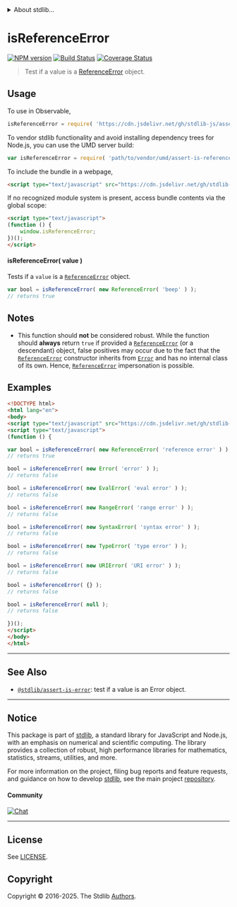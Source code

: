 <!--

@license Apache-2.0

Copyright (c) 2018 The Stdlib Authors.

Licensed under the Apache License, Version 2.0 (the "License");
you may not use this file except in compliance with the License.
You may obtain a copy of the License at

   http://www.apache.org/licenses/LICENSE-2.0

Unless required by applicable law or agreed to in writing, software
distributed under the License is distributed on an "AS IS" BASIS,
WITHOUT WARRANTIES OR CONDITIONS OF ANY KIND, either express or implied.
See the License for the specific language governing permissions and
limitations under the License.

-->


<details>
  <summary>
    About stdlib...
  </summary>
  <p>We believe in a future in which the web is a preferred environment for numerical computation. To help realize this future, we've built stdlib. stdlib is a standard library, with an emphasis on numerical and scientific computation, written in JavaScript (and C) for execution in browsers and in Node.js.</p>
  <p>The library is fully decomposable, being architected in such a way that you can swap out and mix and match APIs and functionality to cater to your exact preferences and use cases.</p>
  <p>When you use stdlib, you can be absolutely certain that you are using the most thorough, rigorous, well-written, studied, documented, tested, measured, and high-quality code out there.</p>
  <p>To join us in bringing numerical computing to the web, get started by checking us out on <a href="https://github.com/stdlib-js/stdlib">GitHub</a>, and please consider <a href="https://opencollective.com/stdlib">financially supporting stdlib</a>. We greatly appreciate your continued support!</p>
</details>

# isReferenceError

[![NPM version][npm-image]][npm-url] [![Build Status][test-image]][test-url] [![Coverage Status][coverage-image]][coverage-url] <!-- [![dependencies][dependencies-image]][dependencies-url] -->

> Test if a value is a [ReferenceError][mdn-reference-error] object.

<!-- Section to include introductory text. Make sure to keep an empty line after the intro `section` element and another before the `/section` close. -->

<section class="intro">

</section>

<!-- /.intro -->

<!-- Package usage documentation. -->



<section class="usage">

## Usage

To use in Observable,

```javascript
isReferenceError = require( 'https://cdn.jsdelivr.net/gh/stdlib-js/assert-is-reference-error@umd/browser.js' )
```

To vendor stdlib functionality and avoid installing dependency trees for Node.js, you can use the UMD server build:

```javascript
var isReferenceError = require( 'path/to/vendor/umd/assert-is-reference-error/index.js' )
```

To include the bundle in a webpage,

```html
<script type="text/javascript" src="https://cdn.jsdelivr.net/gh/stdlib-js/assert-is-reference-error@umd/browser.js"></script>
```

If no recognized module system is present, access bundle contents via the global scope:

```html
<script type="text/javascript">
(function () {
    window.isReferenceError;
})();
</script>
```

#### isReferenceError( value )

Tests if a `value` is a [`ReferenceError`][mdn-reference-error] object.

```javascript
var bool = isReferenceError( new ReferenceError( 'beep' ) );
// returns true
```

</section>

<!-- /.usage -->

<!-- Package usage notes. Make sure to keep an empty line after the `section` element and another before the `/section` close. -->

<section class="notes">

## Notes

-   This function should **not** be considered robust. While the function should **always** return `true` if provided a [`ReferenceError`][mdn-reference-error] (or a descendant) object, false positives may occur due to the fact that the [`ReferenceError`][mdn-reference-error] constructor inherits from [`Error`][mdn-error] and has no internal class of its own. Hence, [`ReferenceError`][mdn-reference-error] impersonation is possible.

</section>

<!-- /.notes -->

<!-- Package usage examples. -->

<section class="examples">

## Examples

<!-- eslint no-undef: "error" -->

```html
<!DOCTYPE html>
<html lang="en">
<body>
<script type="text/javascript" src="https://cdn.jsdelivr.net/gh/stdlib-js/assert-is-reference-error@umd/browser.js"></script>
<script type="text/javascript">
(function () {

var bool = isReferenceError( new ReferenceError( 'reference error' ) );
// returns true

bool = isReferenceError( new Error( 'error' ) );
// returns false

bool = isReferenceError( new EvalError( 'eval error' ) );
// returns false

bool = isReferenceError( new RangeError( 'range error' ) );
// returns false

bool = isReferenceError( new SyntaxError( 'syntax error' ) );
// returns false

bool = isReferenceError( new TypeError( 'type error' ) );
// returns false

bool = isReferenceError( new URIError( 'URI error' ) );
// returns false

bool = isReferenceError( {} );
// returns false

bool = isReferenceError( null );
// returns false

})();
</script>
</body>
</html>
```

</section>

<!-- /.examples -->

<!-- Section to include cited references. If references are included, add a horizontal rule *before* the section. Make sure to keep an empty line after the `section` element and another before the `/section` close. -->

<section class="references">

</section>

<!-- /.references -->

<!-- Section for related `stdlib` packages. Do not manually edit this section, as it is automatically populated. -->

<section class="related">

* * *

## See Also

-   <span class="package-name">[`@stdlib/assert-is-error`][@stdlib/assert/is-error]</span><span class="delimiter">: </span><span class="description">test if a value is an Error object.</span>

</section>

<!-- /.related -->

<!-- Section for all links. Make sure to keep an empty line after the `section` element and another before the `/section` close. -->


<section class="main-repo" >

* * *

## Notice

This package is part of [stdlib][stdlib], a standard library for JavaScript and Node.js, with an emphasis on numerical and scientific computing. The library provides a collection of robust, high performance libraries for mathematics, statistics, streams, utilities, and more.

For more information on the project, filing bug reports and feature requests, and guidance on how to develop [stdlib][stdlib], see the main project [repository][stdlib].

#### Community

[![Chat][chat-image]][chat-url]

---

## License

See [LICENSE][stdlib-license].


## Copyright

Copyright &copy; 2016-2025. The Stdlib [Authors][stdlib-authors].

</section>

<!-- /.stdlib -->

<!-- Section for all links. Make sure to keep an empty line after the `section` element and another before the `/section` close. -->

<section class="links">

[npm-image]: http://img.shields.io/npm/v/@stdlib/assert-is-reference-error.svg
[npm-url]: https://npmjs.org/package/@stdlib/assert-is-reference-error

[test-image]: https://github.com/stdlib-js/assert-is-reference-error/actions/workflows/test.yml/badge.svg?branch=main
[test-url]: https://github.com/stdlib-js/assert-is-reference-error/actions/workflows/test.yml?query=branch:main

[coverage-image]: https://img.shields.io/codecov/c/github/stdlib-js/assert-is-reference-error/main.svg
[coverage-url]: https://codecov.io/github/stdlib-js/assert-is-reference-error?branch=main

<!--

[dependencies-image]: https://img.shields.io/david/stdlib-js/assert-is-reference-error.svg
[dependencies-url]: https://david-dm.org/stdlib-js/assert-is-reference-error/main

-->

[chat-image]: https://img.shields.io/gitter/room/stdlib-js/stdlib.svg
[chat-url]: https://app.gitter.im/#/room/#stdlib-js_stdlib:gitter.im

[stdlib]: https://github.com/stdlib-js/stdlib

[stdlib-authors]: https://github.com/stdlib-js/stdlib/graphs/contributors

[umd]: https://github.com/umdjs/umd
[es-module]: https://developer.mozilla.org/en-US/docs/Web/JavaScript/Guide/Modules

[deno-url]: https://github.com/stdlib-js/assert-is-reference-error/tree/deno
[deno-readme]: https://github.com/stdlib-js/assert-is-reference-error/blob/deno/README.md
[umd-url]: https://github.com/stdlib-js/assert-is-reference-error/tree/umd
[umd-readme]: https://github.com/stdlib-js/assert-is-reference-error/blob/umd/README.md
[esm-url]: https://github.com/stdlib-js/assert-is-reference-error/tree/esm
[esm-readme]: https://github.com/stdlib-js/assert-is-reference-error/blob/esm/README.md
[branches-url]: https://github.com/stdlib-js/assert-is-reference-error/blob/main/branches.md

[stdlib-license]: https://raw.githubusercontent.com/stdlib-js/assert-is-reference-error/main/LICENSE

[mdn-error]: https://developer.mozilla.org/en-US/docs/Web/JavaScript/Reference/Global_Objects/Error

[mdn-reference-error]: https://developer.mozilla.org/en-US/docs/Web/JavaScript/Reference/Global_Objects/ReferenceError

<!-- <related-links> -->

[@stdlib/assert/is-error]: https://github.com/stdlib-js/assert-is-error/tree/umd

<!-- </related-links> -->

</section>

<!-- /.links -->
